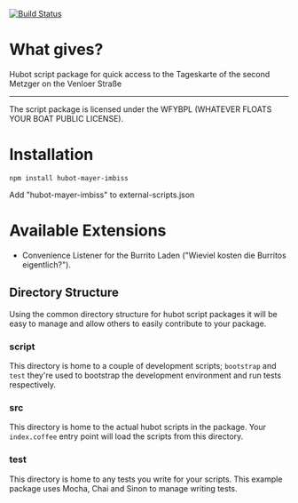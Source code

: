 [![Build Status](https://travis-ci.org/madflow/hubot-mayer-imbiss.png)](https://travis-ci.org/madflow/hubot-mayer-imbiss)

# What gives?

Hubot script package for quick access to the Tageskarte of the second Metzger on the Venloer Straße

---

The script package is licensed under the WFYBPL (WHATEVER FLOATS YOUR BOAT PUBLIC LICENSE).

# Installation

    npm install hubot-mayer-imbiss

Add "hubot-mayer-imbiss" to external-scripts.json

# Available Extensions

+ Convenience Listener for the Burrito Laden ("Wieviel kosten die Burritos eigentlich?").

## Directory Structure

Using the common directory structure for hubot script packages it will be easy
to manage and allow others to easily contribute to your package.

### script

This directory is home to a couple of development scripts; `bootstrap` and `test`
they're used to bootstrap the development environment and run tests
respectively.

### src

This directory is home to the actual hubot scripts in the package. Your
`index.coffee` entry point will load the scripts from this directory.

### test

This directory is home to any tests you write for your scripts. This example
package uses Mocha, Chai and Sinon to manage writing tests.


